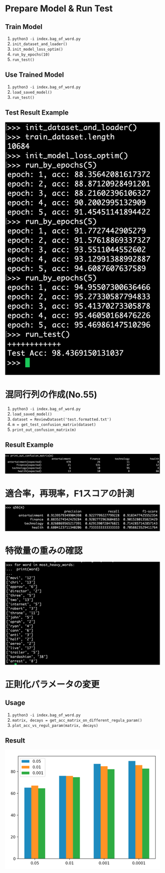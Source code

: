 
# Prepare Model & Run Test

## Train Model
1. `python3 -i index.bag_of_word.py`
2. `init_dataset_and_loader()`
3. `init_model_loss_optim()`
4. `run_by_epochs(10)`
5. `run_test()`

## Use Trained Model
1. `python3 -i index.bag_of_word.py`
2. `load_saved_model()`
5. `run_test()`

## Test Result Example
![](result.png)

# 混同行列の作成(No.55)
1. `python3 -i index.bag_of_word.py`
2. `load_saved_model()`
3. `dataset = ReviewDataset('test.formatted.txt')`
4. `m = get_test_confusion_matrix(dataset)`
5. `print_out_confusion_matrix(m)`

## Result Example
![](confusion_matrix.png)

# 適合率，再現率，F1スコアの計測
![](q56.png)

# 特徴量の重みの確認
![](q57.png)

# 正則化パラメータの変更
## Usage
1. `python3 -i index.bag_of_word.py`
2. `matrix, decays = get_acc_matrix_on_different_regula_param()`
3. `plot_acc_vs_regul_param(matrix, decays)`


## Result
![](q58.png)
